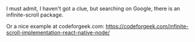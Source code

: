 I must admit, I haven't got a clue, but searching on Google, there is an infinite-scroll package.

Or a nice example at codeforgeek.com: https://codeforgeek.com/infinite-scroll-implementation-react-native-node/
